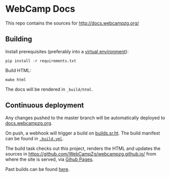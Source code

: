 WebCamp Docs
============

This repo contains the sources for http://docs.webcampzg.org/

Building
--------

Install prerequisites (preferably into a
[virtual environment](https://virtualenv.pypa.io/en/stable/)):

```
pip install -r requirements.txt
```

Build HTML:

```
make html
```

The docs will be rendered in `_build/html`.

Continuous deployment
---------------------

Any changes pushed to the master branch will be automatically deployed to
[docs.webcampzg.org](http://docs.webcampzg.org/).

On push, a webhook will trigger a build on
[builds.sr.ht](https://builds.sr.ht/). The build manifest can be found in
[`.build.yml`](.build.yml).

The build task checks out this project, renders the HTML and updates the sources
in https://github.com/WebCampZg/webcampzg.github.io/ from where the site is
served, via [Gihub Pages](https://pages.github.com/).

Past builds can be found [here](https://builds.sr.ht/~ihabunek/docs).
